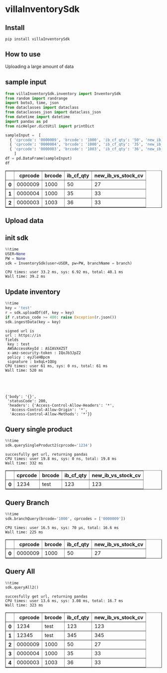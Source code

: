 # villaInventorySdk



## Install

`pip install villaInventorySdk`

## How to use

Uploading a large amount of data

## sample input

```python
from villaInventorySdk.inventory import InventorySdk
from random import randrange
import boto3, time, json
from dataclasses import dataclass
from dataclasses_json import dataclass_json
from datetime import datetime
import pandas as pd
from nicHelper.dictUtil import printDict
```

```python
sampleInput =  [ 
  { 'cprcode': '0000009', 'brcode': '1000', 'ib_cf_qty': '50', 'new_ib_vs_stock_cv': '27' },
  { 'cprcode': '0000004', 'brcode': '1000', 'ib_cf_qty': '35', 'new_ib_vs_stock_cv': '33' },
  { 'cprcode': '0000003', 'brcode': '1003', 'ib_cf_qty': '36', 'new_ib_vs_stock_cv': '33' }
    ]
df = pd.DataFrame(sampleInput)
df
```




<div>
<style scoped>
    .dataframe tbody tr th:only-of-type {
        vertical-align: middle;
    }

    .dataframe tbody tr th {
        vertical-align: top;
    }

    .dataframe thead th {
        text-align: right;
    }
</style>
<table border="1" class="dataframe">
  <thead>
    <tr style="text-align: right;">
      <th></th>
      <th>cprcode</th>
      <th>brcode</th>
      <th>ib_cf_qty</th>
      <th>new_ib_vs_stock_cv</th>
    </tr>
  </thead>
  <tbody>
    <tr>
      <th>0</th>
      <td>0000009</td>
      <td>1000</td>
      <td>50</td>
      <td>27</td>
    </tr>
    <tr>
      <th>1</th>
      <td>0000004</td>
      <td>1000</td>
      <td>35</td>
      <td>33</td>
    </tr>
    <tr>
      <th>2</th>
      <td>0000003</td>
      <td>1003</td>
      <td>36</td>
      <td>33</td>
    </tr>
  </tbody>
</table>
</div>



## Upload data

## init sdk

```python
%%time
USER=None
PW = None
sdk = InventorySdk(user=USER, pw=PW, branchName = branch)
```

    CPU times: user 33.2 ms, sys: 6.92 ms, total: 40.1 ms
    Wall time: 39.2 ms


## Update inventory 

```python
%%time
key = 'test'
r = sdk.uploadDf(df, key = key)
if r.status_code >= 400: raise Exception(r.json())
sdk.ingestData(key = key)
```

    signed url is 
    url : https://in
    fields
     key : test
     AWSAccessKeyId : ASIAVX4Z5T
     x-amz-security-token : IQoJb3JpZ2
     policy : eyJleHBpcm
     signature : bx6qL+1QUg
    CPU times: user 61 ms, sys: 0 ns, total: 61 ms
    Wall time: 520 ms





    {'body': '{}',
     'statusCode': 200,
     'headers': {'Access-Control-Allow-Headers': '*',
      'Access-Control-Allow-Origin': '*',
      'Access-Control-Allow-Methods': '*'}}



## Query single product

```python
%%time
sdk.querySingleProduct2(cprcode='1234')
```

    succesfully get url, returning pandas
    CPU times: user 19.8 ms, sys: 0 ns, total: 19.8 ms
    Wall time: 332 ms





<div>
<style scoped>
    .dataframe tbody tr th:only-of-type {
        vertical-align: middle;
    }

    .dataframe tbody tr th {
        vertical-align: top;
    }

    .dataframe thead th {
        text-align: right;
    }
</style>
<table border="1" class="dataframe">
  <thead>
    <tr style="text-align: right;">
      <th></th>
      <th>cprcode</th>
      <th>brcode</th>
      <th>ib_cf_qty</th>
      <th>new_ib_vs_stock_cv</th>
    </tr>
  </thead>
  <tbody>
    <tr>
      <th>0</th>
      <td>1234</td>
      <td>test</td>
      <td>123</td>
      <td>123</td>
    </tr>
  </tbody>
</table>
</div>



## Query Branch

```python
%%time
sdk.branchQuery(brcode='1000', cprcodes = ['0000009'])
```

    CPU times: user 16.5 ms, sys: 70 µs, total: 16.6 ms
    Wall time: 225 ms





<div>
<style scoped>
    .dataframe tbody tr th:only-of-type {
        vertical-align: middle;
    }

    .dataframe tbody tr th {
        vertical-align: top;
    }

    .dataframe thead th {
        text-align: right;
    }
</style>
<table border="1" class="dataframe">
  <thead>
    <tr style="text-align: right;">
      <th></th>
      <th>cprcode</th>
      <th>brcode</th>
      <th>ib_cf_qty</th>
      <th>new_ib_vs_stock_cv</th>
    </tr>
  </thead>
  <tbody>
    <tr>
      <th>0</th>
      <td>0000009</td>
      <td>1000</td>
      <td>50</td>
      <td>27</td>
    </tr>
  </tbody>
</table>
</div>



## Query All

```python
%%time
sdk.queryAll2()
```

    succesfully get url, returning pandas
    CPU times: user 13.6 ms, sys: 3.08 ms, total: 16.7 ms
    Wall time: 323 ms





<div>
<style scoped>
    .dataframe tbody tr th:only-of-type {
        vertical-align: middle;
    }

    .dataframe tbody tr th {
        vertical-align: top;
    }

    .dataframe thead th {
        text-align: right;
    }
</style>
<table border="1" class="dataframe">
  <thead>
    <tr style="text-align: right;">
      <th></th>
      <th>cprcode</th>
      <th>brcode</th>
      <th>ib_cf_qty</th>
      <th>new_ib_vs_stock_cv</th>
    </tr>
  </thead>
  <tbody>
    <tr>
      <th>0</th>
      <td>1234</td>
      <td>test</td>
      <td>123</td>
      <td>123</td>
    </tr>
    <tr>
      <th>1</th>
      <td>12345</td>
      <td>test</td>
      <td>345</td>
      <td>345</td>
    </tr>
    <tr>
      <th>2</th>
      <td>0000009</td>
      <td>1000</td>
      <td>50</td>
      <td>27</td>
    </tr>
    <tr>
      <th>3</th>
      <td>0000004</td>
      <td>1000</td>
      <td>35</td>
      <td>33</td>
    </tr>
    <tr>
      <th>4</th>
      <td>0000003</td>
      <td>1003</td>
      <td>36</td>
      <td>33</td>
    </tr>
  </tbody>
</table>
</div>


